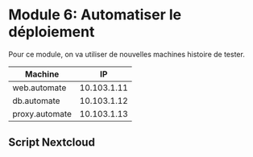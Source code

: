 # Module 6: Automatiser le déploiement

Pour ce module, on va utiliser de nouvelles machines histoire de tester.

| Machine        | IP          |
| -------------- | ----------- |
| web.automate   | 10.103.1.11 |
| db.automate    | 10.103.1.12 |
| proxy.automate | 10.103.1.13 |

## Script Nextcloud
